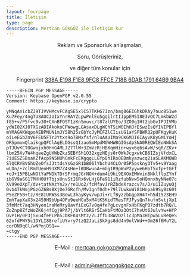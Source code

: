 ```yaml
---
layout: fourpage
title: İletişim
type: page
description: Mertcan GÖKGÖZ ile iletişim kur
---
```


<center>Reklam ve Sponsorluk anlaşmaları,

Soru, Görüşleriniz,

ve diğer tüm konular için <br>

Fingerprint [338A E198 F1E8 9FC8 FFCE  718B 6DAB 1791 64B9 9BA4](https://keybase.io/mertcangokgoz)<br>
</center>

```
-----BEGIN PGP MESSAGE-----
Version: Keybase OpenPGP v2.0.55
Comment: https://keybase.io/crypto

yMNqAnicbZJ9TJVVHMcvFCAgSE5xlC57TKHG7Jzn/bmg06EIGhkDRAy7nuc851we
Xu7Fey/4ngTU8AUCJUIxYnrRAYZLpwPnlEu5gqilrtIJppEM5I8E3VQC7LmkbW2d
f85+v/P5fvc9v3O+CXnBFOST1zKnSmuvc/t87zlUYEo/3ZO9g1Ht2jbGvIPJIVMb
ydWI02XJ0TXGzADIAkokoCFWowgLGAsaxDLgWChTSiWOIhHJrESwzIsQYIVIPBYl
mYMAGAKWqpoAEBPNUN1mJY58h25zGbYcJyMCFZlCIisUG1aYSFBWRQ2pUFKgyKuK
oiLeEGbZnV6FEU5FTrJYtxs9o7BMxfsf/nluAAUIMa9CKGMJI6IAyvK8yGMiYoHj
OR5pmowQlaikqpQFClAgELDGssQIzaoSmMpdMGWHWBGIGsdpSNA0REQWIEoNWkSA
pTJUvKCTOGwojxh0HnG4MLJZ7TlW+3ZmVzRjHBXqmHin+wyx6q6sAvW/sqR/ZKv+
lbm25Xv7W4hqeeZgUXWbZkzSEBYSh1O32xgzNEjs0r0WkJcgxwkCB6IZsjVfdxCL
7iUESZSBsaKZfAcp9N5HUhCmkFcEKgqqLLGYpQhIRo0EDmkyazwcq2iaSLAKMOWB
SlQCRYBVShUZeOfsJJttdsYsGzGR1bB06lYbchU4CLOr05P5osknyOTv5+v9Yaag
wLDn/+7clRmTUenH93XM7Z4sHn+lKDBwuoA+mGg1R9pWuP2yywe6Hof5xfp+tGFf
+oJ+15PBLwNOtYaPNDkTDrSFrmqJGrNOX+dum4i9hi9EXOxEMWvinBNklflpZYnf
ibGV9a6G17MHH0UfTbjxUnvStI6Rx6vLHjGFe911iRzfubNvw5oHQmnxhyNNe07c
XV99eOXpT/dv+tatNAzYn2x/re1Uo2/fcMfavJrRZbdeXrazcv7s/D/u1IZuyuQj
0vb47kWmjPGzGZ6BsBXjOe7GRcfh/Mv3gnf0dh+79l7LwkuWi81Hnpak9Sy9z60t
P5eZF5B+tz/RE8IURW5s3BowL3hayKyv/wpJi+rLfByzzbGgpXH4T+h5d1523EH9
ZmhTapXaX3x24S9H9bUp4OPu9eeHCu5xM4tK5KidTResTFJFysQn7kufnSvtjXp1
3fmMrt7aq3HNyen1raMeMry8avfiExG7v0q4fePgLcvgnFxHbFKqPB7zdtb7RQ/L
ZoZnp8ZfzWoZK6j4fCgj9PA7j/bYlt6RSr5IaHbFtMOa3OtC7hvUt6JulvYw+HfP
OvP1H/0P3jSxu4fePLPh5JbKFK4sMtz/ZLJffU38W2Ozl1c3pMa3HTpw5LvReQeS
62ofdPWY5c1DYLI88refiUYvry7tzQ2JaLiSkXgs8dd4n9olVWd++Om26f6MuY2L
cqrDN9qGl/wNPmjDSQ==
=ctgy
-----END PGP MESSAGE-----
```

<center>
E-Mail : <a href="mailto:{{ 'mertcan.gokgoz@gmail.com' | encode_email }}" title="Mail Gonder">mertcan.gokgoz@gmail.com</a><br><br>

E-Mail : <a href="mailto:{{ 'admin@mertcangokgoz.com' | encode_email }}" title="Mail Gonder">admin@mertcangokgoz.com</a><br></center>

